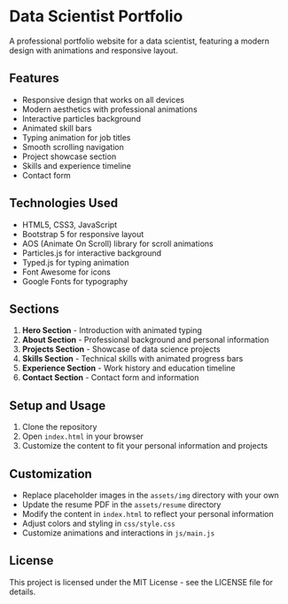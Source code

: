# Data Scientist Portfolio

A professional portfolio website for a data scientist, featuring a modern design with animations and responsive layout.

## Features

- Responsive design that works on all devices
- Modern aesthetics with professional animations
- Interactive particles background
- Animated skill bars
- Typing animation for job titles
- Smooth scrolling navigation
- Project showcase section
- Skills and experience timeline
- Contact form

## Technologies Used

- HTML5, CSS3, JavaScript
- Bootstrap 5 for responsive layout
- AOS (Animate On Scroll) library for scroll animations
- Particles.js for interactive background
- Typed.js for typing animation
- Font Awesome for icons
- Google Fonts for typography

## Sections

1. **Hero Section** - Introduction with animated typing
2. **About Section** - Professional background and personal information
3. **Projects Section** - Showcase of data science projects
4. **Skills Section** - Technical skills with animated progress bars
5. **Experience Section** - Work history and education timeline
6. **Contact Section** - Contact form and information

## Setup and Usage

1. Clone the repository
2. Open `index.html` in your browser
3. Customize the content to fit your personal information and projects

## Customization

- Replace placeholder images in the `assets/img` directory with your own
- Update the resume PDF in the `assets/resume` directory
- Modify the content in `index.html` to reflect your personal information
- Adjust colors and styling in `css/style.css`
- Customize animations and interactions in `js/main.js`

## License

This project is licensed under the MIT License - see the LICENSE file for details.